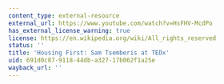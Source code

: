 ```yaml
---
content_type: external-resource
external_url: https://www.youtube.com/watch?v=HsFHV-McdPo
has_external_license_warning: true
license: https://en.wikipedia.org/wiki/All_rights_reserved
status: ''
title: 'Housing First: Sam Tsemberis at TEDx'
uid: 691d0c87-9118-44db-a327-17b062f1a25e
wayback_url: ''
---
```

